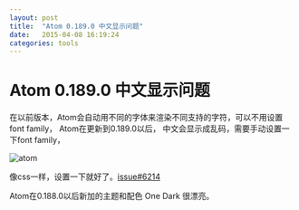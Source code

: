 ```yaml
---
layout: post
title:  "Atom 0.189.0 中文显示问题"
date:   2015-04-08 16:19:24
categories: tools
---
```

Atom 0.189.0 中文显示问题
========
在以前版本，Atom会自动用不同的字体来渲染不同支持的字符，可以不用设置font family， Atom在更新到0.189.0以后，
中文会显示成乱码，需要手动设置一下font family，

![atom](http://7fvk4m.com1.z0.glb.clouddn.com/Fn1KJfv_kMUQ5uRHoEE67iMn8f0z)

像css一样，设置一下就好了。[issue#6214](https://github.com/atom/atom/issues/6214)

Atom在0.188.0以后新加的主题和配色 One Dark 很漂亮。
